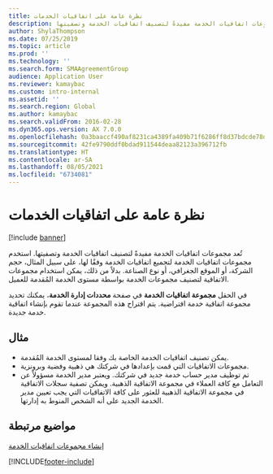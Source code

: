 ```yaml
---
title: نظرة عامة على اتفاقيات الخدمات
description: تُعد مجموعات اتفاقيات الخدمة مفيدةً لتصنيف اتفاقيات الخدمة وتصفيتها.
author: ShylaThompson
ms.date: 07/25/2019
ms.topic: article
ms.prod: ''
ms.technology: ''
ms.search.form: SMAAgreementGroup
audience: Application User
ms.reviewer: kamaybac
ms.custom: intro-internal
ms.assetid: ''
ms.search.region: Global
ms.author: kamaybac
ms.search.validFrom: 2016-02-28
ms.dyn365.ops.version: AX 7.0.0
ms.openlocfilehash: 0a3baaccf490af8231ca4389fa409b71f6286ff8d37bdcde78d8af95916d55cf
ms.sourcegitcommit: 42fe9790ddf0bdad911544deaa82123a396712fb
ms.translationtype: HT
ms.contentlocale: ar-SA
ms.lasthandoff: 08/05/2021
ms.locfileid: "6734081"
---
```

# <a name="service-agreements-overview"></a>نظرة عامة على اتفاقيات الخدمات

[!include [banner](../includes/banner.md)]

تُعد مجموعات اتفاقيات الخدمة مفيدةً لتصنيف اتفاقيات الخدمة وتصفيتها. استخدم مجموعات اتفاقيات الخدمة لتجميع اتفاقيات الخدمة وفقًا لها، على سبيل المثال، حجم الشركة، أو الموقع الجغرافي، أو نوع الصناعة. بدلاً من ذلك، يمكن استخدام مجموعات الاتفاقية لتصنيف مجموعات الخدمة بواسطة مستوى الخدمة المُقدمة للعميل.

في الحقل **مجموعة اتفاقيات الخدمة** في صفحة **محددات إدارة الخدمة**، يمكنك تحديد مجموعة اتفاقية خدمة افتراضية. يتم اقتراح هذه المجموعة عندما تقوم بإنشاء اتفاقية خدمة جديدة.

## <a name="example"></a>مثال

-  يمكن تصنيف اتفاقيات الخدمة الخاصة بك وفقا لمستوى الخدمة المُقدمة. 
-  مجموعات الاتفاقيات التي قمت بإعدادها في شركتك هي ذهبية وفضية وبرونزية.
-  تم توظيف مدير حساب خدمة جديد في شركتك. ويعتبر مدير الخدمة مسؤولاً عن التعامل مع كافة العملاء في مجموعة الاتفاقية الذهبية. ويمكن تصفية سجلات الاتفاقية في مجموعة الاتفاقية الذهبية للعثور على كافة الاتفاقيات التي يجب تعيين مدير الخدمة الجديد على أنه الشخص المنوط به إدارتها.

## <a name="related-topics"></a>مواضيع مرتبطة

[إنشاء مجموعات اتفاقيات الخدمة](create-service-agreement-groups.md)


[!INCLUDE[footer-include](../../includes/footer-banner.md)]